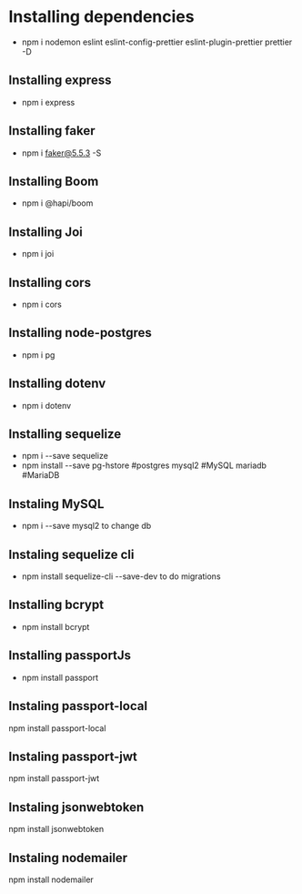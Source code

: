 # Installing dependencies

- npm i nodemon eslint eslint-config-prettier eslint-plugin-prettier prettier -D




## Installing express
- npm i express


## Installing faker
- npm i faker@5.5.3 -S

## Installing Boom
- npm i @hapi/boom

## Installing Joi
- npm i joi

## Installing cors
- npm i cors

## Installing node-postgres
- npm i pg

## Installing dotenv
- npm i dotenv

## Installing sequelize
- npm i --save sequelize
- npm install --save pg-hstore  #postgres
                     mysql2      #MySQL
                     mariadb     #MariaDB  
                        


## Instaling MySQL 
- npm i --save mysql2   to change db

## Instaling sequelize cli 
- npm install sequelize-cli  --save-dev  to do migrations

## Installing bcrypt
- npm install bcrypt

## Installing passportJs
- npm install passport

## Instaling passport-local
npm install passport-local

## Instaling passport-jwt
npm install passport-jwt

## Instaling jsonwebtoken
npm install jsonwebtoken

## Instaling nodemailer
npm install nodemailer









